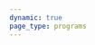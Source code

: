 ```yaml
---
dynamic: true
page_type: programs
---
```


<script setup>
import { useData } from 'vitepress'
import { computed } from 'vue'
const { params, frontmatter: f } = useData()
</script>

<!-- @content -->

<client-only>
<program-application :programId="f?.id" />
</client-only>

<!-- 

<div class="py-12 bg-light-600 dark-bg-dark-400 px-8 gap-6 flex flex-col">
<a
:href="`/programs/${f?.slug}/apply/`"
class="p-4 bg-purple-400 dark-bg-purple-600 text-2xl font-bold rounded-lg shadow">APPLY TO THE PROGRAM</a>
<div class="text-sm">You will become a part of the growing community of visual music students, teachers and independent practicioners. Just fill out a simple form and you will receive a personal invitation shortly.</div>
</div> -->
